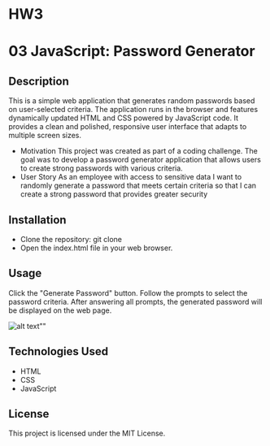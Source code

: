 # HW3
#  03 JavaScript: Password Generator

## Description

This is a simple web application that generates random passwords based on user-selected criteria. The application runs in the browser and features dynamically updated HTML and CSS powered by JavaScript code. It provides a clean and polished, responsive user interface that adapts to multiple screen sizes.
- Motivation
This project was created as part of a coding challenge. The goal was to develop a password generator application that allows users to create strong passwords with various criteria.
- User Story
As an employee with access to sensitive data I want to randomly generate a password that meets certain criteria so that I can create a strong password that provides greater security 


## Installation
- Clone the repository: git clone <repository-url>
- Open the index.html file in your web browser.

## Usage
Click the "Generate Password" button.
Follow the prompts to select the password criteria.
After answering all prompts, the generated password will be displayed on the web page.

![alt text](assets/Screenshot%202024-02-19%20at%209.58.04 AM.png)""

## Technologies Used
- HTML
- CSS
- JavaScript

## License
This project is licensed under the MIT License.
